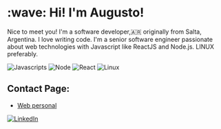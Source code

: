 <p align="center">
<h1>:wave: Hi! I'm Augusto!</H1> 
</p>


Nice to meet you! I'm a software developer,:argentina: originally from Salta, Argentina. I love writing code. I'm a senior software engineer passionate about web technologies with Javascript like  ReactJS and Node.js. LINUX preferably.
<p><img alt="Javascripts" src="https://img.shields.io/badge/-Javascript-yellow" /> <img alt="Node" src="https://img.shields.io/badge/-Node.js-green" /> <img alt="React" src="https://img.shields.io/badge/-React-blue" /> <img alt="Linux" src="https://img.shields.io/badge/-Linux-orange" />
</p>

## Contact Page:

- [ Web personal](https://ayalaaugusto.github.io/pagina-augusto/)  
<p>
<a href="https://www.linkedin.com/in/augustoanibalayala">
<img src="https://img.shields.io/badge/-LinkedIn-%233781da" alt="LinkedIn"/></a> 
</p>
<!--
**AugustoAyala/AugustoAyala** is a ✨ _special_ ✨ repository because its `README.md` (this file) appears on your GitHub profile.

Here are some ideas to get you started:

- 🔭 I’m currently working on ...
- 🌱 I’m currently learning ...
- 👯 I’m looking to collaborate on ...
- 🤔 I’m looking for help with ...
- 💬 Ask me about ...
- 📫 How to reach me: ...
- 😄 Pronouns: ...
- ⚡ Fun fact: ...
-->
